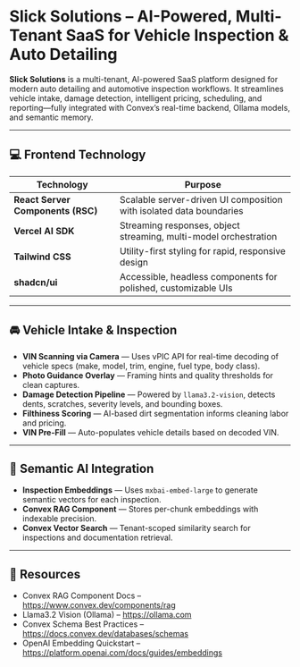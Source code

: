 # Slick Solutions – AI-Powered, Multi-Tenant SaaS for Vehicle Inspection & Auto Detailing

**Slick Solutions** is a multi-tenant, AI-powered SaaS platform designed for modern auto detailing and automotive inspection workflows. It streamlines vehicle intake, damage detection, intelligent pricing, scheduling, and reporting—fully integrated with Convex’s real-time backend, Ollama models, and semantic memory.

---

## 💻 Frontend Technology

| Technology | Purpose |
|------------|---------|
| **React Server Components (RSC)** | Scalable server-driven UI composition with isolated data boundaries |
| **Vercel AI SDK** | Streaming responses, object streaming, multi-model orchestration |
| **Tailwind CSS** | Utility-first styling for rapid, responsive design |
| **shadcn/ui** | Accessible, headless components for polished, customizable UIs |

---

## 🚘 Vehicle Intake & Inspection

- **VIN Scanning via Camera** — Uses vPIC API for real-time decoding of vehicle specs (make, model, trim, engine, fuel type, body class).
- **Photo Guidance Overlay** — Framing hints and quality thresholds for clean captures.
- **Damage Detection Pipeline** — Powered by `llama3.2-vision`, detects dents, scratches, severity levels, and bounding boxes.
- **Filthiness Scoring** — AI-based dirt segmentation informs cleaning labor and pricing.
- **VIN Pre-Fill** — Auto-populates vehicle details based on decoded VIN.

---

## 🧠 Semantic AI Integration

- **Inspection Embeddings** — Uses `mxbai-embed-large` to generate semantic vectors for each inspection.
- **Convex RAG Component** — Stores per-chunk embeddings with indexable precision.
- **Convex Vector Search** — Tenant-scoped similarity search for inspections and documentation retrieval.

---

## 🔗 Resources

- Convex RAG Component Docs – https://www.convex.dev/components/rag
- Llama3.2 Vision (Ollama) – https://ollama.com
- Convex Schema Best Practices – https://docs.convex.dev/databases/schemas
- OpenAI Embedding Quickstart – https://platform.openai.com/docs/guides/embeddings
